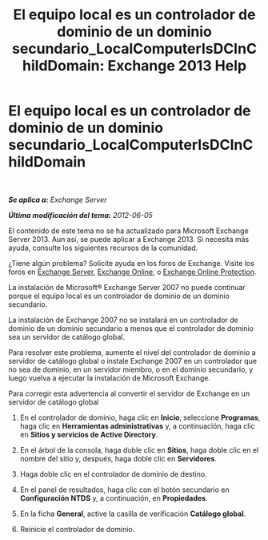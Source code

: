 ﻿---
title: 'El equipo local es un controlador de dominio de un dominio secundario_LocalComputerIsDCInChildDomain: Exchange 2013 Help'
TOCTitle: El equipo local es un controlador de dominio de un dominio secundario_LocalComputerIsDCInChildDomain
ms:assetid: 7db1dcc0-d953-41b8-b081-2a47a70950c4
ms:mtpsurl: https://technet.microsoft.com/es-es/library/ms.exch.setupreadiness.localcomputerisdcinchilddomain(v=EXCHG.150)
ms:contentKeyID: 48268334
ms.date: 05/22/2018
mtps_version: v=EXCHG.150
ms.translationtype: MT
---

# El equipo local es un controlador de dominio de un dominio secundario\_LocalComputerIsDCInChildDomain

 

_**Se aplica a:** Exchange Server_

_**Última modificación del tema:** 2012-06-05_

El contenido de este tema no se ha actualizado para Microsoft Exchange Server 2013. Aun así, se puede aplicar a Exchange 2013. Si necesita más ayuda, consulte los siguientes recursos de la comunidad.

¿Tiene algún problema? Solicite ayuda en los foros de Exchange. Visite los foros en [Exchange Server](https://go.microsoft.com/fwlink/p/?linkid=60612), [Exchange Online](https://go.microsoft.com/fwlink/p/?linkid=267542), o [Exchange Online Protection](https://go.microsoft.com/fwlink/p/?linkid=285351).

La instalación de Microsoft® Exchange Server 2007 no puede continuar porque el equipo local es un controlador de dominio de un dominio secundario.

La instalación de Exchange 2007 no se instalará en un controlador de dominio de un dominio secundario a menos que el controlador de dominio sea un servidor de catálogo global.

Para resolver este problema, aumente el nivel del controlador de dominio a servidor de catálogo global o instale Exchange 2007 en un controlador que no sea de dominio, en un servidor miembro, o en el dominio secundario, y luego vuelva a ejecutar la instalación de Microsoft Exchange.

Para corregir esta advertencia al convertir el servidor de Exchange en un servidor de catálogo global

1.  En el controlador de dominio, haga clic en **Inicio**, seleccione **Programas**, haga clic en **Herramientas administrativas** y, a continuación, haga clic en **Sitios y servicios de Active Directory**.

2.  En el árbol de la consola, haga doble clic en **Sitios**, haga doble clic en el nombre del sitio y, después, haga doble clic en **Servidores**.

3.  Haga doble clic en el controlador de dominio de destino.

4.  En el panel de resultados, haga clic con el botón secundario en **Configuración NTDS** y, a continuación, en **Propiedades**.

5.  En la ficha **General**, active la casilla de verificación **Catálogo global**.

6.  Reinicie el controlador de dominio.

